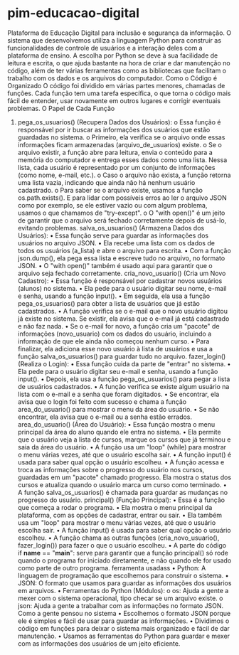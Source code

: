 # pim-educacao-digital
Plataforma de Educação Digital para inclusão e segurança da informação.
O sistema que desenvolvemos utiliza a linguagem Python para construir as funcionalidades de controle de usuários e a interação deles com a plataforma de ensino. A escolha por Python se deve à sua facilidade de leitura e escrita, o que ajuda bastante na hora de criar e dar manutenção no código, além de ter várias ferramentas como as bibliotecas que facilitam o trabalho com os dados e os arquivos do computador.
Como o Código é Organizado
O código foi dividido em várias partes menores, chamadas de funções. Cada função tem uma tarefa específica, o que torna o código mais fácil de entender, usar novamente em outros lugares e corrigir eventuais problemas.
O Papel de Cada Função
1.	pega_os_usuarios() (Recupera Dados dos Usuários):
o	Essa função é responsável por ir buscar as informações dos usuários que estão guardadas no sistema.
o	Primeiro, ela verifica se o arquivo onde essas informações ficam armazenadas (arquivo_de_usuarios) existe.
o	Se o arquivo existir, a função abre para leitura, envia o conteúdo para a memória do computador e entrega esses dados como uma lista. Nessa lista, cada usuário é representado por um conjunto de informações (como nome, e-mail, etc.).
o	Caso o arquivo não exista, a função retorna uma lista vazia, indicando que ainda não há nenhum usuário cadastrado.
o	Para saber se o arquivo existe, usamos a função os.path.exists(). E para lidar com possíveis erros ao ler o arquivo JSON como por exemplo, se ele estiver vazio ou com algum problema, usamos o que chamamos de "try-except".
o	O "with open()" é um jeito de garantir que o arquivo será fechado corretamente depois de usá-lo, evitando problemas.
salva_os_usuarios() (Armazena Dados dos Usuários):
•	Essa função serve para guardar as informações dos usuários no arquivo JSON.
•	Ela recebe uma lista com os dados de todos os usuários (a_lista) e abre o arquivo para escrita.
•	Com a função json.dump(), ela pega essa lista e escreve tudo no arquivo, no formato JSON.
•	O "with open()" também é usado aqui para garantir que o arquivo seja fechado corretamente.
cria_novo_usuario() (Cria um Novo Cadastro):
•	Essa função é responsável por cadastrar novos usuários (alunos) no sistema.
•	Ela pede para o usuário digitar seu nome, e-mail e senha, usando a função input().
•	Em seguida, ela usa a função pega_os_usuarios() para obter a lista de usuários que já estão cadastrados.
•	A função verifica se o e-mail que o novo usuário digitou já existe no sistema. Se existir, ela avisa que o e-mail já está cadastrado e não faz nada.
•	Se o e-mail for novo, a função cria um "pacote" de informações (novo_usuario) com os dados do usuário, incluindo a informação de que ele ainda não começou nenhum curso.
•	Para finalizar, ela adiciona esse novo usuário à lista de usuários e usa a função salva_os_usuarios() para guardar tudo no arquivo.
fazer_login() (Realiza o Login):
•	Essa função cuida da parte de "entrar" no sistema.
•	Ela pede para o usuário digitar seu e-mail e senha, usando a função input().
•	Depois, ela usa a função pega_os_usuarios() para pegar a lista de usuários cadastrados.
•	A função verifica se existe algum usuário na lista com o e-mail e a senha que foram digitados.
•	Se encontrar, ela avisa que o login foi feito com sucesso e chama a função area_do_usuario() para mostrar o menu da área do usuário.
•	Se não encontrar, ela avisa que o e-mail ou a senha estão errados.
area_do_usuario() (Área do Usuário):
•	Essa função mostra o menu principal da área do aluno quando ele entra no sistema.
•	Ela permite que o usuário veja a lista de cursos, marque os cursos que já terminou e saia da área do usuário.
•	A função usa um "loop" (while) para mostrar o menu várias vezes, até que o usuário escolha sair.
•	A função input() é usada para saber qual opção o usuário escolheu.
•	A função acessa e troca as informações sobre o progresso do usuário nos cursos, guardadas em um "pacote" chamado progresso. Ela mostra o status dos cursos e atualiza quando o usuário marca um curso como terminado.
•	A função salva_os_usuarios() é chamada para guardar as mudanças no progresso do usuário.
principal() (Função Principal):
•	Essa é a função que começa a rodar o programa.
•	Ela mostra o menu principal da plataforma, com as opções de cadastrar, entrar ou sair.
•	Ela também usa um "loop" para mostrar o menu várias vezes, até que o usuário escolha sair.
•	A função input() é usada para saber qual opção o usuário escolheu.
•	A função chama as outras funções (cria_novo_usuario(), fazer_login()) para fazer o que o usuário escolheu.
•	A parte do código if __name__ == "__main__": serve para garantir que a função principal() só rode quando o programa for iniciado diretamente, e não quando ele for usado como parte de outro programa.
ferramenta usadass
•	Python: A linguagem de programação que escolhemos para construir o sistema.
•	JSON: O formato que usamos para guardar as informações dos usuários em arquivos.
•	Ferramentas do Python (Módulos): 
o	os: Ajuda a gente a mexer com o sistema operacional, tipo checar se um arquivo existe.
o	json: Ajuda a gente a trabalhar com as informações no formato JSON.
Como a gente pensou no sistema
•	Escolhemos o formato JSON porque ele é simples e fácil de usar para guardar as informações.
•	Dividimos o código em funções para deixar o sistema mais organizado e fácil de dar manutenção.
•	Usamos as ferramentas do Python para guardar e mexer com as informações dos usuários de um jeito eficiente.

